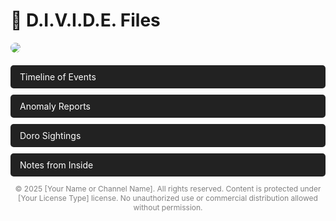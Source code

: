 <html lang="en">
<head>
  <meta charset="UTF-8">
  <meta name="viewport" content="width=device-width, initial-scale=1.0">
  <title>D.I.V.I.D.E. Wiki</title>
  
  <style>
    /* Make the links block-level elements to stack them vertically */
    a {
      display: block;           /* Make each link take a new line */
      margin-bottom: 10px;      /* Add space between the links */
      text-decoration: none;    /* Remove the underline from the links */
      color: white;             /* Make the text white */
      padding: 10px 15px;       /* Add padding around the text */
      background-color: #222;   /* Set a background color for the links */
      border-radius: 5px;       /* Round the corners of the links */
    }

    /* Hover effect: change background color when hovering over a link */
    a:hover {
      background-color: crimson; /* Set background color to crimson when hovered */
    }

    /* Style for the image */
    img {
      max-width: 100%;          /* Make sure the image is responsive */
      height: auto;             /* Maintain aspect ratio */
      border-radius: 8px;       /* Add some rounded corners to the image */
      margin-bottom: 20px;      /* Add space below the image */
    }
  </style>

</head>
<body>
  <h1>📁 D.I.V.I.D.E. Files</h1>

  <!-- Image from Twitter or your custom image -->
  <img src="https://pbs.twimg.com/media/Gqb7EnFXkAATO-R?format=jpg&name=medium" />

  <!-- Links to different pages -->
  <div>
    <a href="timeline.html">Timeline of Events</a>
    <a href="anomaly_reports.html">Anomaly Reports</a>
    <a href="doro_sightings.html">Doro Sightings</a>
    <a href="notes_from_inside.html">Notes from Inside</a>
  </div>
  
  <!-- Copyright notice at the bottom -->
  <p style="font-size: 12px; text-align: center; color: gray;">
    &copy; 2025 [Your Name or Channel Name]. All rights reserved. Content is protected under [Your License Type] license. No unauthorized use or commercial distribution allowed without permission.
  </p>
  
</body>
</html>
